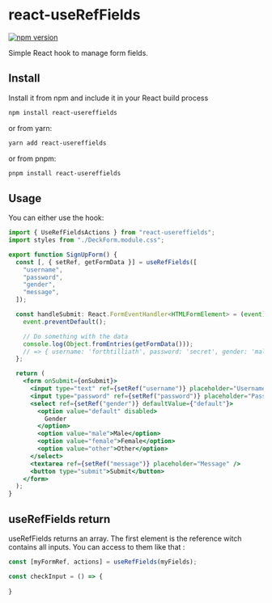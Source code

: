 # react-useRefFields

[![npm version](https://badge.fury.io/js/react-usereffields.svg)](https://badge.fury.io/js/react-usereffields)

Simple React hook to manage form fields.

## Install

Install it from npm and include it in your React build process

```bash
npm install react-usereffields
```

or from yarn:

```bash
yarn add react-usereffields
```

or from pnpm:

```bash
pnpm install react-usereffields
```

## Usage

You can either use the hook:

```jsx
import { UseRefFieldsActions } from "react-usereffields";
import styles from "./DeckForm.module.css";

export function SignUpForm() {
  const [, { setRef, getFormData }] = useRefFields([
    "username",
    "password",
    "gender",
    "message",
  ]);

  const handleSubmit: React.FormEventHandler<HTMLFormElement> = (event) => {
    event.preventDefault();

    // Do something with the data
    console.log(Object.fromEntries(getFormData()));
    // => { username: 'forthtilliath', password: 'secret', gender: 'male', message: 'it works!!!'}
  };

  return (
    <form onSubmit={onSubmit}>
      <input type="text" ref={setRef("username")} placeholder="Username" />
      <input type="password" ref={setRef("password")} placeholder="Password" />
      <select ref={setRef("gender")} defaultValue={"default"}>
        <option value="default" disabled>
          Gender
        </option>
        <option value="male">Male</option>
        <option value="female">Female</option>
        <option value="other">Other</option>
      </select>
      <textarea ref={setRef("message")} placeholder="Message" />
      <button type="submit">Submit</button>
    </form>
  );
}
```

## useRefFields return
useRefFields returns an array. The first element is the reference witch contains all inputs. You can access to them like that :
```jsx
const [myFormRef, actions] = useRefFields(myFields);

const checkInput = () => {
    
}
```